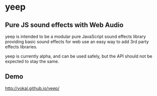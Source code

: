 # yeep

## Pure JS sound effects with Web Audio

yeep is intended to be a modular pure JavaScript sound effects library providing basic sound effects for web use an easy way to add 3rd party effects libraries.

yeep is currently alpha, and can be used safely, but the API should not be expected to stay the same.

## Demo

http://vokal.github.io/yeep/